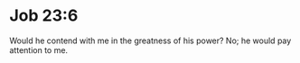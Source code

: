 # Job 23:6

Would he contend with me in the greatness of his power? No; he would pay attention to me.
